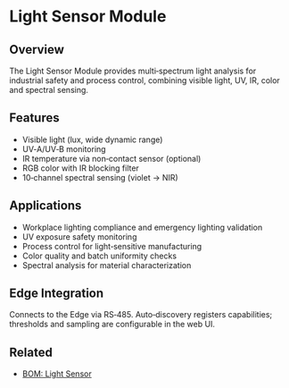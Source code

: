 # Light Sensor Module

## Overview
The Light Sensor Module provides multi‑spectrum light analysis for industrial safety and process control, combining visible light, UV, IR, color and spectral sensing.

## Features
- Visible light (lux, wide dynamic range)
- UV‑A/UV‑B monitoring
- IR temperature via non‑contact sensor (optional)
- RGB color with IR blocking filter
- 10‑channel spectral sensing (violet → NIR)

## Applications
- Workplace lighting compliance and emergency lighting validation
- UV exposure safety monitoring
- Process control for light‑sensitive manufacturing
- Color quality and batch uniformity checks
- Spectral analysis for material characterization

## Edge Integration
Connects to the Edge via RS‑485. Auto‑discovery registers capabilities; thresholds and sampling are configurable in the web UI.

## Related
- [BOM: Light Sensor](/docs/bom/light-sensor)
